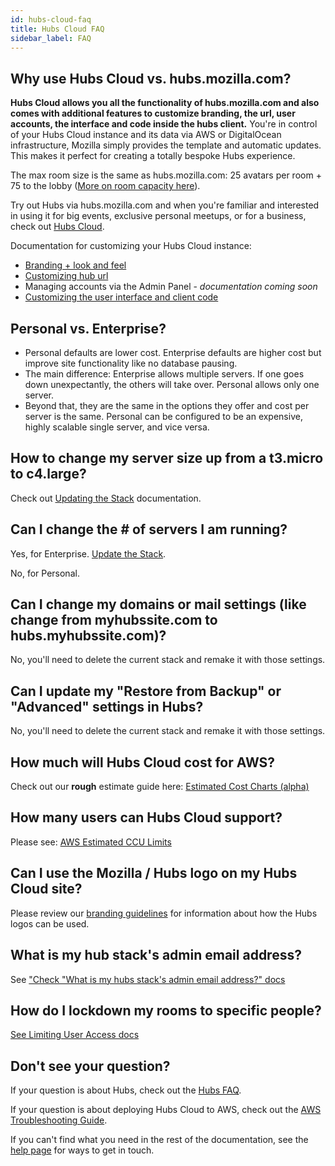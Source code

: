 ```yaml
---
id: hubs-cloud-faq
title: Hubs Cloud FAQ
sidebar_label: FAQ
---
```


## Why use Hubs Cloud vs. hubs.mozilla.com?

**Hubs Cloud allows you all the functionality of hubs.mozilla.com and also comes with additional features to customize branding, the url, user accounts, the interface and code inside the hubs client.** You're in control of your Hubs Cloud instance and its data via AWS or DigitalOcean infrastructure, Mozilla simply provides the template and automatic updates. This makes it perfect for creating a totally bespoke Hubs experience.

The max room size is the same as hubs.mozilla.com: 25 avatars per room + 75 to the lobby ([More on room capacity here](./hubs-faq.md#what-is-the-capacity-of-a-hubs-room)).

Try out Hubs via hubs.mozilla.com and when you're familiar and interested in using it for big events, exclusive personal meetups, or for a business, check out [Hubs Cloud](./hubs-cloud-intro.md).

Documentation for customizing your Hubs Cloud instance:

- [Branding + look and feel](./hubs-cloud-customizing-look-and-feel.md)
- [Customizing hub url](./hubs-cloud-aws-domain-recipes.md)
- Managing accounts via the Admin Panel - _documentation coming soon_
- [Customizing the user interface and client code](./hubs-cloud-custom-clients.md)

## Personal vs. Enterprise?

- Personal defaults are lower cost. Enterprise defaults are higher cost but improve site functionality like no database pausing.
- The main difference: Enterprise allows multiple servers. If one goes down unexpectantly, the others will take over. Personal allows only one server.
- Beyond that, they are the same in the options they offer and cost per server is the same. Personal can be configured to be an expensive, highly scalable single server, and vice versa.

## How to change my server size up from a t3.micro to c4.large?

Check out [Updating the Stack](./hubs-cloud-aws-updating-the-stack.md) documentation.

## Can I change the # of servers I am running?

Yes, for Enterprise. [Update the Stack](./hubs-cloud-aws-updating-the-stack.md).

No, for Personal.

## Can I change my domains or mail settings (like change from myhubssite.com to hubs.myhubssite.com)?

No, you'll need to delete the current stack and remake it with those settings.

## Can I update my "Restore from Backup" or "Advanced" settings in Hubs?

No, you'll need to delete the current stack and remake it with those settings.

## How much will Hubs Cloud cost for AWS?

Check out our **rough** estimate guide here: [Estimated Cost Charts (alpha)](./hubs-cloud-aws-estimated-cost-charts.md)

## How many users can Hubs Cloud support?

Please see: [AWS Estimated CCU Limits](./hubs-cloud-aws-estimated-ccu-limits.md)

## Can I use the Mozilla / Hubs logo on my Hubs Cloud site?

Please review our [branding guidelines](./hubs-cloud-branding.md) for information about how the Hubs logos can be used.

## What is my hub stack's admin email address?

See ["Check "What is my hubs stack's admin email address?" docs](./hubs-cloud-aws-troubleshooting.md#then-what-is-my-hub-stacks-admin-email-address)

## How do I lockdown my rooms to specific people?

[See Limiting User Access docs](./hubs-cloud-limiting-user-access.md)

## Don't see your question?

If your question is about Hubs, check out the [Hubs FAQ](./hubs-faq.md).

If your question is about deploying Hubs Cloud to AWS, check out the [AWS Troubleshooting Guide](./hubs-cloud-aws-troubleshooting.md).

If you can't find what you need in the rest of the documentation, see the [help page](./help.html) for ways to get in touch.
